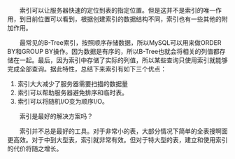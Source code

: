 &emsp;&emsp;索引可以让服务器快速的定位到表的指定位置。但是这并不是索引的唯一作用，到目前位置可以看到，根据创建索引的数据结构不同，索引也有一些其他的附加作用。

&emsp;&emsp;最常见的B-Tree索引，按照顺序存储数据，所以MySQL可以用来做ORDER BY和GROUP BY操作。因为数据是有序的，所以B-Tree也就会将相关的列值都存储在一起。最后，因为索引中存储了实际的列值，所以某些查询只使用索引就能够完成全部查询。据此特性，总结下来索引有如下三个优点：

1. 索引大大减少了服务器需要扫描的数据量
2. 索引可以帮助服务器避免排序和临时表。
3. 索引可以将随机I/O变为顺序I/O。

&emsp;&emsp;索引是最好的解决方案吗？

&emsp;&emsp;索引并不总是最好的工具。对于非常小的表，大部分情况下简单的全表搜啊面更高效。对于中到大型表，索引就非常有效。但对于特大型的表，建立和使用索引的代价将随之增长。